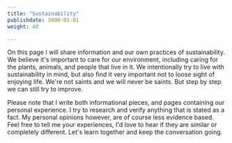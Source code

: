 ```yaml
---
title: "Sustainability"
publishdate: 3000-01-01
weight: 40

---
```


On this page I will share information and our own practices of sustainability. We believe it's important to care for our environment, including caring for the plants, animals, and people that live in it. We intentionally try to live with sustainability in mind, but also find it very important not to loose sight of enjoying life. We're not saints and we will never be saints. But step by step we can still try to improve. 

Please note that I write both informational pieces, and pages containing our personal experience. I try to research and verify anything that is stated as a fact. My personal opinions however, are of course less evidence based. Feel free to tell me your experiences, I'd love to hear if they are similar or completely different. Let's learn together and keep the conversation going. 
